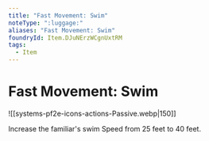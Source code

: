 ```yaml
---
title: "Fast Movement: Swim"
noteType: ":luggage:"
aliases: "Fast Movement: Swim"
foundryId: Item.DJuNErzWCgnUxtRM
tags:
  - Item
---
```


# Fast Movement: Swim
![[systems-pf2e-icons-actions-Passive.webp|150]]

Increase the familiar's swim Speed from 25 feet to 40 feet.
